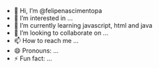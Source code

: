 - 👋 Hi, I’m @felipenascimentopa
- 👀 I’m interested in ...
- 🌱 I’m currently learning javascript, html and java
- 💞️ I’m looking to collaborate on ...
- 📫 How to reach me ...
- 😄 Pronouns: ...
- ⚡ Fun fact: ...

<!---
felipenascimentopa/felipenascimentopa is a ✨ special ✨ repository because its `README.md` (this file) appears on your GitHub profile.
You can click the Preview link to take a look at your changes.
--->
